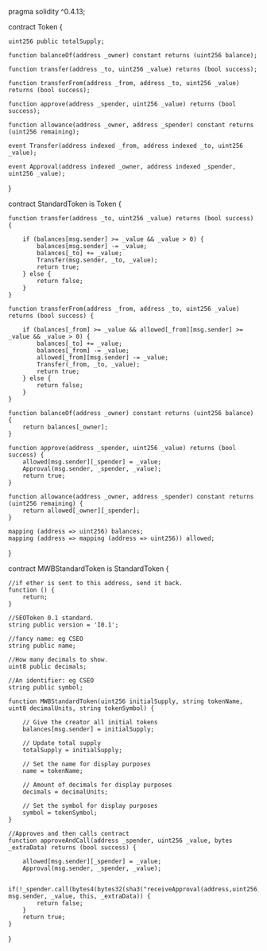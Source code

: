 pragma solidity ^0.4.13;

contract Token {

    uint256 public totalSupply;

    function balanceOf(address _owner) constant returns (uint256 balance);

    function transfer(address _to, uint256 _value) returns (bool success);

    function transferFrom(address _from, address _to, uint256 _value) returns (bool success);

    function approve(address _spender, uint256 _value) returns (bool success);

    function allowance(address _owner, address _spender) constant returns (uint256 remaining);

    event Transfer(address indexed _from, address indexed _to, uint256 _value);

    event Approval(address indexed _owner, address indexed _spender, uint256 _value);
}


contract StandardToken is Token {

    function transfer(address _to, uint256 _value) returns (bool success) {

        if (balances[msg.sender] >= _value && _value > 0) {
            balances[msg.sender] -= _value;
            balances[_to] += _value;
            Transfer(msg.sender, _to, _value);
            return true;
        } else {
            return false;
        }
    }

    function transferFrom(address _from, address _to, uint256 _value) returns (bool success) {

        if (balances[_from] >= _value && allowed[_from][msg.sender] >= _value && _value > 0) {
            balances[_to] += _value;
            balances[_from] -= _value;
            allowed[_from][msg.sender] -= _value;
            Transfer(_from, _to, _value);
            return true;
        } else {
            return false;
        }
    }

    function balanceOf(address _owner) constant returns (uint256 balance) {
        return balances[_owner];
    }

    function approve(address _spender, uint256 _value) returns (bool success) {
        allowed[msg.sender][_spender] = _value;
        Approval(msg.sender, _spender, _value);
        return true;
    }

    function allowance(address _owner, address _spender) constant returns (uint256 remaining) {
        return allowed[_owner][_spender];
    }

    mapping (address => uint256) balances;
    mapping (address => mapping (address => uint256)) allowed;
}

contract MWBStandardToken is StandardToken {

    //if ether is sent to this address, send it back.
    function () {
        return;
    }

    //SEOToken 0.1 standard.
    string public version = 'I0.1';

    //fancy name: eg CSEO
    string public name;

    //How many decimals to show.
    uint8 public decimals;

    //An identifier: eg CSEO
    string public symbol;

    function MWBStandardToken(uint256 initialSupply, string tokenName, uint8 decimalUnits, string tokenSymbol) {

        // Give the creator all initial tokens
        balances[msg.sender] = initialSupply;

        // Update total supply
        totalSupply = initialSupply;

        // Set the name for display purposes
        name = tokenName;

        // Amount of decimals for display purposes
        decimals = decimalUnits;

        // Set the symbol for display purposes
        symbol = tokenSymbol;
    }

    //Approves and then calls contract
    function approveAndCall(address _spender, uint256 _value, bytes _extraData) returns (bool success) {

        allowed[msg.sender][_spender] = _value;
        Approval(msg.sender, _spender, _value);

        if(!_spender.call(bytes4(bytes32(sha3("receiveApproval(address,uint256,address,bytes)"))), msg.sender, _value, this, _extraData)) {
            return false;
        }
        return true;
    }
}
